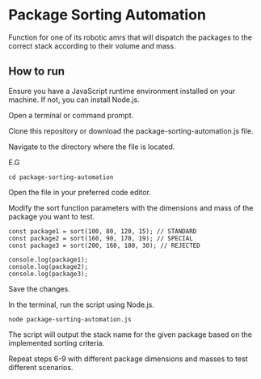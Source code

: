 # Package Sorting Automation

Function for one of its robotic amrs that will dispatch the packages to the correct stack according to their volume and mass.

## How to run

Ensure you have a JavaScript runtime environment installed on your machine. If not, you can install Node.js.

Open a terminal or command prompt.

Clone this repository or download the package-sorting-automation.js file.

Navigate to the directory where the file is located.

E.G
```
cd package-sorting-automation
```
Open the file in your preferred code editor.

Modify the sort function parameters with the dimensions and mass of the package you want to test.

```
const package1 = sort(100, 80, 120, 15); // STANDARD
const package2 = sort(160, 90, 170, 19); // SPECIAL
const package3 = sort(200, 160, 180, 30); // REJECTED

console.log(package1);
console.log(package2);
console.log(package3);
```

Save the changes.

In the terminal, run the script using Node.js.

```
node package-sorting-automation.js
```
The script will output the stack name for the given package based on the implemented sorting criteria.

Repeat steps 6-9 with different package dimensions and masses to test different scenarios.
